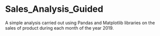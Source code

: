 # Sales_Analysis_Guided
A simple analysis carried out using Pandas and Matplotlib libraries on the sales of product during each month of the year 2019.

